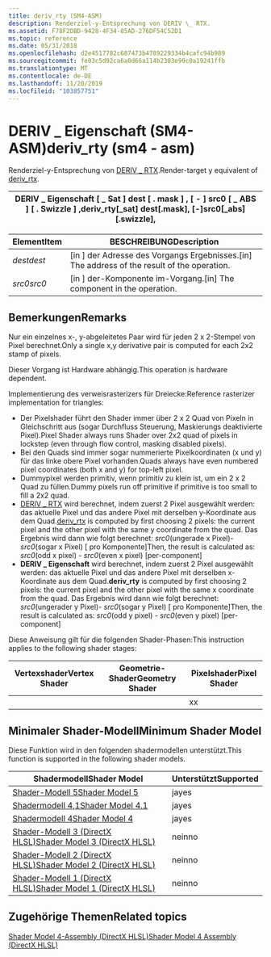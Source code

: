 ```yaml
---
title: deriv_rty (SM4-ASM)
description: Renderziel-y-Entsprechung von DERIV \_ RTX.
ms.assetid: F78F2DBD-9428-4F34-85AD-276DF54C52D1
ms.topic: reference
ms.date: 05/31/2018
ms.openlocfilehash: d2e4517782c687473b4789229334b4cafc94b989
ms.sourcegitcommit: fe03c5d92ca6a0d66a114b2303e99c0a19241ffb
ms.translationtype: MT
ms.contentlocale: de-DE
ms.lasthandoff: 11/20/2019
ms.locfileid: "103857751"
---
```

# <a name="deriv_rty-sm4---asm"></a><span data-ttu-id="28069-103">DERIV \_ Eigenschaft (SM4-ASM)</span><span class="sxs-lookup"><span data-stu-id="28069-103">deriv\_rty (sm4 - asm)</span></span>

<span data-ttu-id="28069-104">Renderziel-y-Entsprechung von [DERIV \_ RTX](deriv-rtx--sm4---asm-.md).</span><span class="sxs-lookup"><span data-stu-id="28069-104">Render-target y equivalent of [deriv\_rtx](deriv-rtx--sm4---asm-.md).</span></span>



| <span data-ttu-id="28069-105">DERIV \_ Eigenschaft \[ \_ Sat \] dest \[ . mask \] , \[ - \] src0 \[ \_ ABS \] \[ . Swizzle \] ,</span><span class="sxs-lookup"><span data-stu-id="28069-105">deriv\_rty\[\_sat\] dest\[.mask\], \[-\]src0\[\_abs\]\[.swizzle\],</span></span> |
|--------------------------------------------------------------------|



 



| <span data-ttu-id="28069-106">Element</span><span class="sxs-lookup"><span data-stu-id="28069-106">Item</span></span>                                                            | <span data-ttu-id="28069-107">BESCHREIBUNG</span><span class="sxs-lookup"><span data-stu-id="28069-107">Description</span></span>                                                   |
|-----------------------------------------------------------------|---------------------------------------------------------------|
| <span data-ttu-id="28069-108"><span id="dest"></span><span id="DEST"></span>*dest*</span><span class="sxs-lookup"><span data-stu-id="28069-108"><span id="dest"></span><span id="DEST"></span>*dest*</span></span><br/> | <span data-ttu-id="28069-109">\[in \] der Adresse des Vorgangs Ergebnisses.</span><span class="sxs-lookup"><span data-stu-id="28069-109">\[in\] The address of the result of the operation.</span></span><br/> |
| <span data-ttu-id="28069-110"><span id="src0"></span><span id="SRC0"></span>*src0*</span><span class="sxs-lookup"><span data-stu-id="28069-110"><span id="src0"></span><span id="SRC0"></span>*src0*</span></span><br/> | <span data-ttu-id="28069-111">\[in \] der-Komponente im-Vorgang.</span><span class="sxs-lookup"><span data-stu-id="28069-111">\[in\] The component in the operation.</span></span><br/>             |



 

## <a name="remarks"></a><span data-ttu-id="28069-112">Bemerkungen</span><span class="sxs-lookup"><span data-stu-id="28069-112">Remarks</span></span>

<span data-ttu-id="28069-113">Nur ein einzelnes x-, y-abgeleitetes Paar wird für jeden 2 x 2-Stempel von Pixel berechnet.</span><span class="sxs-lookup"><span data-stu-id="28069-113">Only a single x,y derivative pair is computed for each 2x2 stamp of pixels.</span></span>

<span data-ttu-id="28069-114">Dieser Vorgang ist Hardware abhängig.</span><span class="sxs-lookup"><span data-stu-id="28069-114">This operation is hardware dependent.</span></span>

<span data-ttu-id="28069-115">Implementierung des verweisrasterizers für Dreiecke:</span><span class="sxs-lookup"><span data-stu-id="28069-115">Reference rasterizer implementation for triangles:</span></span>

-   <span data-ttu-id="28069-116">Der Pixelshader führt den Shader immer über 2 x 2 Quad von Pixeln in Gleichschritt aus (sogar Durchfluss Steuerung, Maskierungs deaktivierte Pixel).</span><span class="sxs-lookup"><span data-stu-id="28069-116">Pixel Shader always runs Shader over 2x2 quad of pixels in lockstep (even through flow control, masking disabled pixels).</span></span>
-   <span data-ttu-id="28069-117">Bei den Quads sind immer sogar nummerierte Pixelkoordinaten (x und y) für das linke obere Pixel vorhanden.</span><span class="sxs-lookup"><span data-stu-id="28069-117">Quads always have even numbered pixel coordinates (both x and y) for top-left pixel.</span></span>
-   <span data-ttu-id="28069-118">Dummypixel werden primitiv, wenn primitiv zu klein ist, um ein 2 x 2 Quad zu füllen.</span><span class="sxs-lookup"><span data-stu-id="28069-118">Dummy pixels run off primitive if primitive is too small to fill a 2x2 quad.</span></span>
-   <span data-ttu-id="28069-119">[DERIV \_ RTX](deriv-rtx--sm4---asm-.md) wird berechnet, indem zuerst 2 Pixel ausgewählt werden: das aktuelle Pixel und das andere Pixel mit derselben y-Koordinate aus dem Quad.</span><span class="sxs-lookup"><span data-stu-id="28069-119">[deriv\_rtx](deriv-rtx--sm4---asm-.md) is computed by first choosing 2 pixels: the current pixel and the other pixel with the same y coordinate from the quad.</span></span> <span data-ttu-id="28069-120">Das Ergebnis wird dann wie folgt berechnet: *src0*(ungerade x Pixel)- *src0*(sogar x Pixel) \[ pro Komponente\]</span><span class="sxs-lookup"><span data-stu-id="28069-120">Then, the result is calculated as: *src0*(odd x pixel) - *src0*(even x pixel) \[per-component\]</span></span>
-   <span data-ttu-id="28069-121">**DERIV \_ Eigenschaft** wird berechnet, indem zuerst 2 Pixel ausgewählt werden: das aktuelle Pixel und das andere Pixel mit derselben x-Koordinate aus dem Quad.</span><span class="sxs-lookup"><span data-stu-id="28069-121">**deriv\_rty** is computed by first choosing 2 pixels: the current pixel and the other pixel with the same x coordinate from the quad.</span></span> <span data-ttu-id="28069-122">Das Ergebnis wird dann wie folgt berechnet: *src0*(ungerader y Pixel)- *src0*(sogar y Pixel) \[ pro Komponente\]</span><span class="sxs-lookup"><span data-stu-id="28069-122">Then, the result is calculated as: *src0*(odd y pixel) - *src0*(even y pixel) \[per-component\]</span></span>

<span data-ttu-id="28069-123">Diese Anweisung gilt für die folgenden Shader-Phasen:</span><span class="sxs-lookup"><span data-stu-id="28069-123">This instruction applies to the following shader stages:</span></span>



| <span data-ttu-id="28069-124">Vertexshader</span><span class="sxs-lookup"><span data-stu-id="28069-124">Vertex Shader</span></span> | <span data-ttu-id="28069-125">Geometrie-Shader</span><span class="sxs-lookup"><span data-stu-id="28069-125">Geometry Shader</span></span> | <span data-ttu-id="28069-126">Pixelshader</span><span class="sxs-lookup"><span data-stu-id="28069-126">Pixel Shader</span></span> |
|---------------|-----------------|--------------|
|               |                 | <span data-ttu-id="28069-127">x</span><span class="sxs-lookup"><span data-stu-id="28069-127">x</span></span>            |



 

## <a name="minimum-shader-model"></a><span data-ttu-id="28069-128">Minimaler Shader-Modell</span><span class="sxs-lookup"><span data-stu-id="28069-128">Minimum Shader Model</span></span>

<span data-ttu-id="28069-129">Diese Funktion wird in den folgenden shadermodellen unterstützt.</span><span class="sxs-lookup"><span data-stu-id="28069-129">This function is supported in the following shader models.</span></span>



| <span data-ttu-id="28069-130">Shadermodell</span><span class="sxs-lookup"><span data-stu-id="28069-130">Shader Model</span></span>                                              | <span data-ttu-id="28069-131">Unterstützt</span><span class="sxs-lookup"><span data-stu-id="28069-131">Supported</span></span> |
|-----------------------------------------------------------|-----------|
| [<span data-ttu-id="28069-132">Shader-Modell 5</span><span class="sxs-lookup"><span data-stu-id="28069-132">Shader Model 5</span></span>](d3d11-graphics-reference-sm5.md)        | <span data-ttu-id="28069-133">ja</span><span class="sxs-lookup"><span data-stu-id="28069-133">yes</span></span>       |
| [<span data-ttu-id="28069-134">Shadermodell 4,1</span><span class="sxs-lookup"><span data-stu-id="28069-134">Shader Model 4.1</span></span>](dx-graphics-hlsl-sm4.md)              | <span data-ttu-id="28069-135">ja</span><span class="sxs-lookup"><span data-stu-id="28069-135">yes</span></span>       |
| [<span data-ttu-id="28069-136">Shadermodell 4</span><span class="sxs-lookup"><span data-stu-id="28069-136">Shader Model 4</span></span>](dx-graphics-hlsl-sm4.md)                | <span data-ttu-id="28069-137">ja</span><span class="sxs-lookup"><span data-stu-id="28069-137">yes</span></span>       |
| [<span data-ttu-id="28069-138">Shader-Modell 3 (DirectX HLSL)</span><span class="sxs-lookup"><span data-stu-id="28069-138">Shader Model 3 (DirectX HLSL)</span></span>](dx-graphics-hlsl-sm3.md) | <span data-ttu-id="28069-139">nein</span><span class="sxs-lookup"><span data-stu-id="28069-139">no</span></span>        |
| [<span data-ttu-id="28069-140">Shader-Modell 2 (DirectX HLSL)</span><span class="sxs-lookup"><span data-stu-id="28069-140">Shader Model 2 (DirectX HLSL)</span></span>](dx-graphics-hlsl-sm2.md) | <span data-ttu-id="28069-141">nein</span><span class="sxs-lookup"><span data-stu-id="28069-141">no</span></span>        |
| [<span data-ttu-id="28069-142">Shader-Modell 1 (DirectX HLSL)</span><span class="sxs-lookup"><span data-stu-id="28069-142">Shader Model 1 (DirectX HLSL)</span></span>](dx-graphics-hlsl-sm1.md) | <span data-ttu-id="28069-143">nein</span><span class="sxs-lookup"><span data-stu-id="28069-143">no</span></span>        |



 

## <a name="related-topics"></a><span data-ttu-id="28069-144">Zugehörige Themen</span><span class="sxs-lookup"><span data-stu-id="28069-144">Related topics</span></span>

<dl> <dt>

[<span data-ttu-id="28069-145">Shader Model 4-Assembly (DirectX HLSL)</span><span class="sxs-lookup"><span data-stu-id="28069-145">Shader Model 4 Assembly (DirectX HLSL)</span></span>](dx-graphics-hlsl-sm4-asm.md)
</dt> </dl>

 

 





